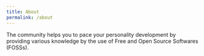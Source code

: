 ```yaml
---
title: About
permalink: /about
---
```


The community helps you to pace your personality development by providing various knowledge by the use of Free and Open Source Softwares (FOSSs).
